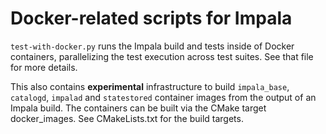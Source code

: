 # Docker-related scripts for Impala

`test-with-docker.py` runs the Impala build and tests inside of Docker
containers, parallelizing the test execution across test suites. See that file
for more details.

This also contains **experimental** infrastructure to build `impala_base`,
`catalogd`, `impalad` and `statestored` container images from the output of
an Impala build. The containers can be built via the CMake target docker_images.
See CMakeLists.txt for the build targets.
